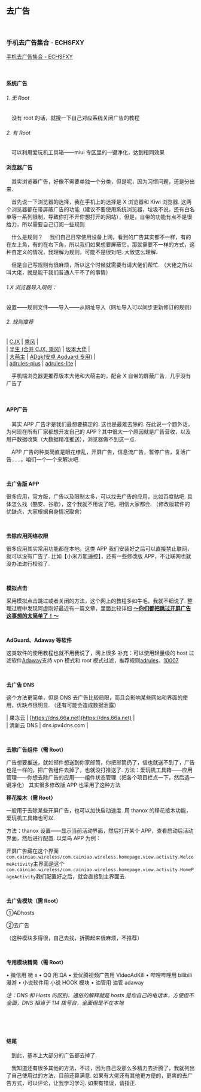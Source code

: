 ‍

## 去广告

‍

### 手机去广告集合 - ECHSFXY

[手机去广告集合 - ECHSFXY](https://echs.top/art/113)

‍

#### 系统广告

###### 1. 无 Root

　没有 root 的话，就搜一下自己对应系统关闭广告的教程

###### 2. 有 Root

　可以利用爱玩机工具箱——miui 专区里的一键净化，达到相同效果

#### 浏览器广告

　其实浏览器广告，好像不需要单独一个分类，但是呢，因为习惯问题，还是分出来. 

　首先说一下浏览器的选择，我在手机上的选择是 X 浏览器和 Kiwi 浏览器. 
这两个浏览器都在带屏蔽广告的功能（建议不要使用系统浏览器，垃圾不说，还有白名单等一系列限制，导致你打不开你想打开的网站），但是，自带的功能有点不是很给力，所以需要自己订阅一些规则

　什么是规则？
　我们自己日常使用设备上网，看到的广告其实都不一样，有的在左上角，有的在右下角，所以我们如果想要屏蔽它，那就需要不一样的方式，这种自定义的情况，我理解为规则，可能不是很对吧. 大致这么理解. 

　但是自己写规则有很麻烦，所以这个时候就需要有请大佬们帮忙. （大佬之所以叫大佬，就是能干我们普通人干不了的事情）

###### 1.X 浏览器导入规则：

设置——规则文件——导入——从网址导入（网址导入可以同步更新修订的规则）

###### 2. 规则推荐

\| [CJX](https://gitee.com/cjx82630/cjxlist) \| [乘风](https://cdn.jsdelivr.net/gh/xinggsf/Adblock-Plus-Rule@master/rule.txt) \|  
\| [半生 (合并 CJX, 乘风)](https://gitee.com/halflife/list/issues/I1CV06) \| [坂本大佬](https://raw.githubusercontent.com/banbendalao/ADgk/master/ADgk.txt) \|  
\| [大萌主](https://code.gitlink.org.cn/damengzhu/banad/raw/branch/main/jiekouAD.txt) \| [ADgk(安卓 Agduard 专用)](https://cdn.jsdelivr.net/gh/banbendalao/ADgk@master/ADgk.txt) \|  
\| [adrules-plus](https://adrules.top/adblock_plus.txt) \| [adrules-lite](https://adrules.top/adblock_lite.txt) \|

　手机端浏览器更推荐版本大佬和大萌主的，配合 X 自带的屏蔽广告，几乎没有广告了

‍

#### APP广告

　其实 APP 广告才是我们最想要搞定的. 这也是最难去除的. 在此说一个题外话，为何现在所有厂家都想开发自己的 APP？其中很大一个原因就是广告营收，以及用户数据收集（大数据精准推送），浏览器做不到这一点. 

　APP 广告的种类简直是眼花缭乱，开屏广告，信息流广告，暂停广告，复活广告……，咱们一个一个来解决吧. 

‍

**去广告版 APP**

很多应用，官方版，广告以及限制太多，可以找去广告的应用，比如百度贴吧. 具体怎么找（酷安、谷歌），这个我就不用说了吧，相信大家都会. （修改版软件的优缺点，大家根据自身情况取舍）

‍

**去除应用网络权限**

很多应用其实常用功能都在本地，这类 APP 我们安装好之后可以直接禁止联网，就可以没有广告了. 比如【小米万能遥控】，还有一些修改版 APP，不让联网也就没办法进行校验了. 

‍

**模拟点击**

采用模拟点击跳过或者关闭的方法，这个网上的教程多如牛毛，我就不细说了. 
整理过程中发现阿虚刚好最近有一篇文章，里面比较详细
**[～你们都把跳过开屏广告这事想的太简单了！～](https://mp.weixin.qq.com/s?__biz=MzkxNTUwODgzNA==&mid=2247521221&idx=1&sn=e13fd119ba73c90bcdc3d8951cf8c9e5&chksm=c15cc8c8f62b41de097fc7f763a279e9435a6328ac313fe812993df5773cf29b4ab8e7dd3bd4#rd&rd2werd=1#wechat_redirect)**

‍

**AdGuard、Adaway 等软件**

这类软件的使用教程也就不用我说了，网上很多
补充：可以使用轻量级的 host 过滤软件[Adaway](https://adaway.org/)支持 vpn 模式和 root 模式过滤，推荐规则[adrules](https://adrules.top/hosts.txt)、[10007](https://raw.githubusercontent.com/lingeringsound/10007/main/all)

‍

**去广告 DNS**

这个方法更简单，但是 DNS 去广告比较局限，而且会影响某些网站和界面的使用，优缺点很明显. （还有可能会造成数据泄露）

| 果冻云 | [https://dns.66a.net](https://dns.66a.net) \|  
| 清新云 DNS | dns.ipv4dns.com |

‍

**去除广告组件（需 Root）**

广告想要推送，就如邮件想送到你家邮筒，你把邮筒扔了，信也就送不到了，广告也是一样的，把广告组件去掉了，也就没打推送了.  方法：爱玩机工具箱——应用管理——你想去除广告的应用——组件状态管理（把各个项目栏点一下，然后选一键净化） 其实很多修改版 APP 也采用了这种方法

**移花接木（需 Root）**

一般用于去除某些开屏广告，也可以加快启动速度. 
用 thanox 的移花接木功能，爱玩机工具箱也可以. 

方法：thanox 设置——显示当前活动界面，然后打开某个 APP，查看启动后活动界面，然后进行配置. 以菜鸟 APP 为例：

开屏广告藏在这个界面
`com.cainiao.wireless/com.cainiao.wireless.homepage.view.activity.WelcomeActivity`​
主界面是这个
`com.cainiao.wireless/com.cainiao.wireless.homepage.view.activity.HomePageActivity`​
我们配置好之后，就会直接到主界面去. 

‍

**去广告模块（需 Root）**

①ADhosts

②去广告

（这种模块多得很，自己去找，折腾起来很麻烦，不推荐）

‍

**专用模块精简（需 Root）**

• 微信用 微 x
• QQ 用 QA
• 爱优腾视频广告用 VideoAdKill
• 哔哩哔哩用 bilibili 漫游
• 小说软件用 小说 HOOK 模块
• 油管用 油管 adaway

*注：DNS 和 Hosts 的区别，通俗的解释就是 hosts 是你自己的电话本，方便但不全面，DNS 相当于 114 拨号台，全面但是不在本地*

‍

‍

#### 结尾

　到此，基本上大部分的广告都去掉了. 

　我知道还有很多其他的方法，不过，因为自己没那么多精力去折腾了，我就列出了自己使用过的方法，目前还算满意. 如果有大佬还有其他更方便的，更爽的去广告方式，可以评论，让我学习学习. 如果有错误，请指正. 

‍
